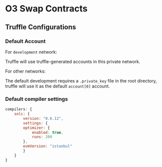# O3 Swap Contracts

## Truffle Configurations

### Default Account

For `development` network:

Truffle will use truffle-generated accounts in this private network.

For other networks:

The default development requires a `.private_key` file in the root directory, truffle will use it as the default `account[0]` account.

### Default compiler settings

``` js
compilers: {
    solc: {
        version: "0.6.12",
        settings: {
        optimizer: {
            enabled: true,
            runs: 200
        },
        evmVersion: "istanbul"
        }
    }
}
```
